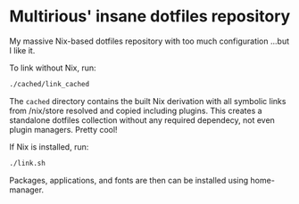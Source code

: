 # Multirious' insane dotfiles repository
My massive Nix-based dotfiles repository with too much configuration ...but I like it.

To link without Nix, run:
```bash
./cached/link_cached
```
The `cached` directory contains the built Nix derivation with all symbolic links from /nix/store resolved and copied including plugins.
This creates a standalone dotfiles collection without any required dependecy, not even plugin managers. Pretty cool!

If Nix is installed, run:
```bash
./link.sh
```
Packages, applications, and fonts are then can be installed using home-manager.
